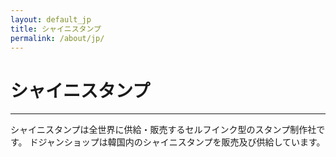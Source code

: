 ```yaml
---
layout: default_jp
title: シャイニスタンプ
permalink: /about/jp/
---
```


# シャイニスタンプ
---

シャイニスタンプは全世界に供給・販売するセルフインク型のスタンプ制作社です。
ドジャンショップは韓国内のシャイニスタンプを販売及び供給しています。